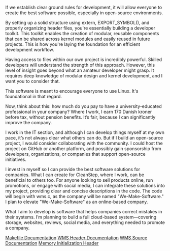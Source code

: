 If we establish clear ground rules for development, it will allow everyone to create the best software possible, especially in open-source environments.

By setting up a solid structure using extern, EXPORT_SYMBOL(), and properly organizing header files, you're essentially building a developer toolkit. This toolkit enables the creation of modular, reusable components that can be shared across kernel modules and easily reused in future projects. This is how you're laying the foundation for an efficient development workflow.

Having access to files within our own project is incredibly powerful. Skilled developers will understand the strength of this approach. However, this level of insight goes beyond what an amateur developer might grasp. It requires deep knowledge of modular design and kernel development, and I want you to consider that.

This software is meant to encourage everyone to use Linux. It's foundational in that regard.

Now, think about this: how much do you pay to have a university-educated professional in your company? Where I work, I earn 170 Danish kroner before tax, without pension benefits. It’s fair, because I can significantly improve the company.

I work in the IT section, and although I can develop things myself at my own pace, it’s not always clear what others can do. But if I build an open-source project, I would consider collaborating with the community. I could host the project on GitHub or another platform, and possibly gain sponsorship from developers, organizations, or companies that support open-source initiatives.

I invest in myself so I can provide the best software solutions for companies. What I can create for CleanStep, where I work, can be beneficial to others too. For anyone looking to sell products online, run promotions, or engage with social media, I can integrate these solutions into my project, providing clear and concise descriptions in the code. The code will begin with wms.c, as the company will be named "We-Make-Software." I plan to elevate "We-Make-Software" as an online-based company.

What I aim to develop is software that helps companies correct mistakes in their systems. I’m planning to build a full cloud-based system—covering storage, websites, reviews, social media, and everything needed to promote a company.

[Makefile Documentation](https://github.com/we-make-software/how-to-get-your-attention.com/blob/main/Make.md)
[WMS Header Documentation](https://github.com/we-make-software/how-to-get-your-attention.com/blob/main/wms.header.md)
[WMS Source Documentation](https://github.com/we-make-software/how-to-get-your-attention.com/blob/main/wms.source.md)
[Memory Initialization Header](https://github.com/we-make-software/how-to-get-your-attention.com/blob/main/Memory.init.header.md)
